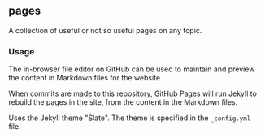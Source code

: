 ## pages

A collection of useful or not so useful pages on any topic.

### Usage

The in-browser file editor on GitHub can be used to maintain and preview the content in Markdown files for the website.

When commits are made to this repository, GitHub Pages will run [Jekyll](https://jekyllrb.com/) to rebuild the pages in the site, from the content in the Markdown files.

Uses the Jekyll theme "Slate". The theme is specified in the `_config.yml` file.
